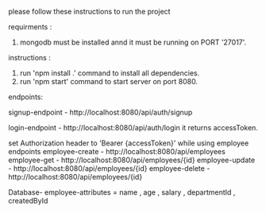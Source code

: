 please follow these instructions to run the project

requirments :

1. mongodb must be installed annd it must be running on PORT '27017'.

instructions :

1. run 'npm install .' command to install all dependencies.
2. run 'npm start' command to start server on port 8080.

endpoints:

signup-endpoint - http://localhost:8080/api/auth/signup

login-endpoint - http://localhost:8080/api/auth/login
it returns accessToken.

set Authorization header to 'Bearer {accessToken}' while using employee endpoints
employee-create - http://localhost:8080/api/employees
employee-get - http://localhost:8080/api/employees/{id}
employee-update - http://localhost:8080/api/employees/{id}
employee-delete - http://localhost:8080/api/employees/{id}

Database-
employee-attributes = name , age , salary , departmentId , createdById
